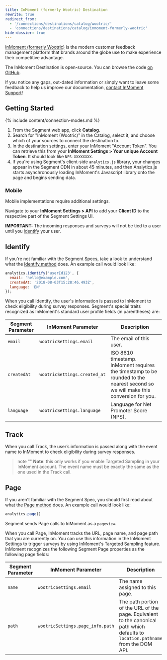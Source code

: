 ```yaml
---
title: InMoment (formerly Wootric) Destination
rewrite: true
redirect_from: 
  - '/connections/destinations/catalog/wootric/'
  - 'connections/destinations/catalog/inmoment-formerly-wootric'
hide-dossier: true
---
```


[InMoment (formerly Wootric)](https://www.wootric.com/?utm_source=segmentio&utm_medium=docs&utm_campaign=partners) is the modern customer feedback management platform that brands around the globe use to make experience their competitive advantage.

The InMoment Destination is open-source. You can browse the code [on GitHub](https://github.com/segmentio/analytics.js-integrations/tree/master/integrations/wootric).

If you notice any gaps, out-dated information or simply want to leave some feedback to help us improve our documentation, [contact InMoment Support](mailto:support@wootric.com)!


## Getting Started

{% include content/connection-modes.md %}

1. From the Segment web app, click **Catalog**.
2. Search for "InMoment (Wootric)" in the Catalog, select it, and choose which of your sources to connect the destination to.
3. In the destination settings, enter your InMoment "Account Token".
   You can retrieve this from your **InMoment Settings > Your unique Account Token**. It should look like `NPS-XXXXXXXX`.
4. If you're using Segment's client-side `analytics.js` library, your changes appear in the Segment CDN in about 45 minutes, and then Analytics.js starts asynchronously loading InMoment's Javascript library onto the page and begins sending data.

### Mobile

Mobile implementations require additional settings. 

Navigate to your **InMoment Settings > API** to add your **Client ID** to the respective part of the Segment Settings UI.

**IMPORTANT:**  The incoming responses and surveys will not be tied to a user until you [identify](/docs/connections/destinations/catalog/wootric-by-inmoment/#identify) your user.


## Identify

If you're not familiar with the Segment Specs, take a look to understand what the [Identify method](/docs/connections/spec/identify/) does. An example call would look like:

```javascript
analytics.identify('userId123', {
  email: 'hello@example.com',
  createdAt: '2018-08-03T15:28:46.493Z',
  language: 'EN'
});
```

When you call Identify, the user's information is passed to InMoment to check eligibility during survey responses. Segment's special traits recognized as InMoment's standard user profile fields (in parentheses) are:

| Segment Parameter  | InMoment Parameter                   | Description                          |
| ------------------ | ------------------------------------ | ------------------------------------ |
| `email`            | `wootricSettings.email`           | The email of this user.           |
| `createdAt`        | `wootricSettings.created_at` | ISO 8610 timestamp. InMoment requires the timestamp to be rounded to the nearest second so we will make this conversion for you. |
| `language`         | `wootricSettings.language`              | Language for Net Promoter Score (NPS). |


## Track

When you call Track, the user’s information is passed along with the event name to InMoment to check eligibility during survey responses.
> note ""
> **Note**: this only works if you enable Targeted Sampling in your InMoment account. The event name must be exactly the same as the one used in the Track call.

## Page

If you aren't familiar with the Segment Spec, you should first read about what the [Page method](/docs/connections/spec/page/) does. An example call would look like:

```js
analytics.page()
```

Segment sends Page calls to InMoment as a `pageview`.

When you call Page, InMoment tracks the URL, page name, and page path that you are currently on. You can use this information in the InMoment Settings to trigger surveys by using InMoment's Targeted Sampling feature.
InMoment recognizes the following Segment Page properties as the following page fields:

| Segment Parameter  | InMoment Parameter                   | Description                          |
| ------------------ | ------------------------------------ | ------------------------------------ |
| `name`            | `wootricSettings.email`           | The name assigned to this page.           |
| `path`            | `wootricSettings.page_info.path`           | The path portion of the URL of the page. Equivalent to the canonical path which defaults to `location.pathname` from the DOM API. |
